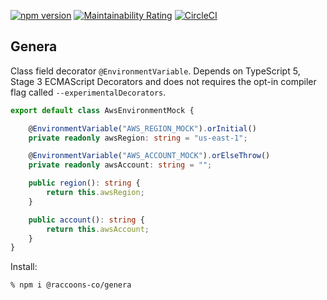 [![npm version](https://badge.fury.io/js/@raccoons-co%2Fgenera.svg)](https://badge.fury.io/js/@raccoons-co%2Fgenera)
[![Maintainability Rating](https://sonarcloud.io/api/project_badges/measure?project=raccoons-co_genera&metric=sqale_rating)](https://sonarcloud.io/summary/new_code?id=raccoons-co_genera)
[![CircleCI](https://dl.circleci.com/status-badge/img/gh/raccoons-co/genera/tree/master.svg?style=svg)](https://dl.circleci.com/status-badge/redirect/gh/raccoons-co/genera/tree/master)

Genera
---

Class field decorator `@EnvironmentVariable`. Depends on TypeScript 5, Stage 3 ECMAScript Decorators 
and does not requires the opt-in compiler flag called `--experimentalDecorators`.

~~~TypeScript
export default class AwsEnvironmentMock {

    @EnvironmentVariable("AWS_REGION_MOCK").orInitial()
    private readonly awsRegion: string = "us-east-1";

    @EnvironmentVariable("AWS_ACCOUNT_MOCK").orElseThrow()
    private readonly awsAccount: string = "";

    public region(): string {
        return this.awsRegion;
    }

    public account(): string {
        return this.awsAccount;
    }
}
~~~

Install:
```shell script
% npm i @raccoons-co/genera
```
